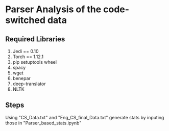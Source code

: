 # Parser Analysis of the code-switched data

## Required Libraries
1. Jedi == 0.10
2. Torch == 1.12.1
3. pip setuptools wheel
4. spacy
5. wget
6. benepar
7. deep-translator
8. NLTK

## Steps
Using "CS_Data.txt" and "Eng_CS_final_Data.txt" generate stats by inputing those in "Parser_based_stats.ipynb" 



